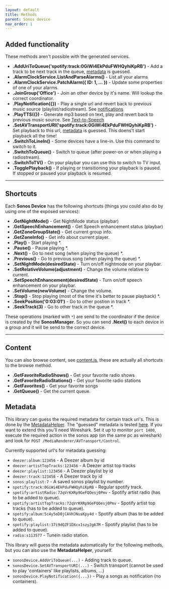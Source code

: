```yaml
---
layout: default
title: Methods
parent: Sonos device
nav_order: 1
---
```


## Added functionality

These methods aren't possible with the generated services.

- **.AddUriToQueue('spotify:track:0GiWi4EkPduFWHQyhiKpRB')** - Add a track to be next track in the queue, [metadata](#metadata) is guessed.
- **.AlarmClockService.ListAndParseAlarms()** - List all your alarms
- **.AlarmClockService.PatchAlarm({ ID: 1, ... })** - Update some properties of one of your alarms.
- **.JoinGroup('Office')** - Join an other device by it's name. Will lookup the correct coordinator.
- **.PlayNotification({})** - Play a single url and revert back to previous music source (playlist/radiostream). See [notifications](https://svrooij.github.io/node-sonos-ts/sonos-device/notifications-and-tts.html#notifications)
- **.PlayTTS({})** - Generate mp3 based on text, play and revert back to previous music source. See [Text-to-Speech](https://svrooij.github.io/node-sonos-ts/sonos-device/notifications-and-tts.html#text-to-speech)
- **.SetAVTransportURI('spotify:track:0GiWi4EkPduFWHQyhiKpRB')** - Set playback to this url, [metadata](#metadata) is guessed. This doens't start playback all the time!
- **.SwitchToLineIn()** - Some devices have a line-in. Use this command to switch to it.
- **.SwitchToQueue()** - Switch to queue (after power-on or when playing a radiostream).
- **.SwitchToTV()** - On your playbar you can use this to switch to TV input.
- **.TogglePlayback()** - If playing or transitioning your playback is paused. If stopped or paused your playback is resumed.

---

## Shortcuts

Each **Sonos Device** has the following shortcuts (things you could also do by using one of the exposed services):

- **.GetNightMode()** - Get NightMode status (playbar)
- **.GetSpeechEnhancement()** - Get Speech enhancement status (playbar)
- **.GetZoneGroupState()** - Get current group info.
- **.GetZoneInfo()** - Get info about current player.
- **.Play()** - Start playing *.
- **.Pause()** - Pause playing *.
- **.Next()** - Go to next song (when playing the queue) *.
- **.Previous()** - Go to previous song (when playing the queue) *.
- **.SetNightMode(desiredState)** - Turn on/off nightmode on your playbar.
- **.SetRelativeVolume(adjustment)** - Change the volume relative to current.
- **.SetSpeechEnhancement(desiredState)** - Turn on/off speech enhancement on your playbar.
- **.SetVolume(newVolume)** - Change the volume.
- **.Stop()** - Stop playing (most of the time it's better to pause playback) *.
- **.SeekPosition('0:03:01')** - Go to other postion in track *.
- **.SeekTrack(3)** - Go to other track in the queue *.

These operations (marked with `*`) are send to the coordinator if the device is created by the **SonosManager**. So you can send **.Next()** to each device in a group and it will be send to the correct device.

---

## Content

You can also browse content, see [content.js](https://github.com/svrooij/node-sonos-ts/blob/master/examples/content.js), these are actually all shortcuts to the browse method.

- **.GetFavoriteRadioShows()** - Get your favorite radio shows
- **.GetFavoriteRadioStations()** - Get your favorite radio stations
- **.GetFavorites()** - Get your favorite songs
- **.GetQueue()** - Get the current queue.

## Metadata

This library can guess the required metadata for certain track uri's. This is done by the [MetadataHelper](https://github.com/svrooij/node-sonos-ts/blob/master/src/helpers/metadata-helper.ts). The "guessed" metadata is tested [here](https://github.com/svrooij/node-sonos-ts/blob/master/tests/helpers/metadata-helper.test.ts). If you want to extend this you'll need Wireshark. Set it up to monitor `port 1400`, execute the required action in the sonos app (on the same pc as wireshark) and look for `POST /MediaRenderer/AVTransport/Control`.

Currently supported url's for metadata guessing:

- `deezer:album:123456` - A Deezer album by id
- `deezer:artistTopTracks:123456` - A Deezer artist top tracks
- `deezer:playlist:123456` - A Deezer playlist by id
- `deezer:track:123456` - A Deezer track by id
- `sonos:playlist:7` - A saved sonos playlist by number.
- `spotify:track:0GiWi4EkPduFWHQyhiKpRB` - Regular spotify track.
- `spotify:artistRadio:72qVrKXRp9GeFQOesj0Pmv` - Spotify artist radio (has to be added to queue).
- `spotify:artistTopTracks:72qVrKXRp9GeFQOesj0Pmv` - Spotify artist top tracks (has to be added to queue).
- `spotify:album:5c4y5oD0jCAVHJNusKpy4d` - Spotify album (has to be added to queue).
- `spotify:playlist:37i9dQZF1DXcx1szy2g67M` - Spotify playlist (has to be added to queue).
- `radio:s113577` - Tunein radio station.

This library will guess the metadata automatically for the following methods, but you can also use the **MetadataHelper**, yourself.

- `sonosDevice.AddUriToQueue(...)` - Adding track to queue.
- `sonosDevice.SetAVTransportURI(...)` - Switch transport (cannot be used to play 'containers' like playlists, albums, ...)
- `sonosDevice.PlayNotification({...})` - Play a songs as notification (no containers).
